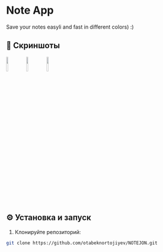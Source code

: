 # Note App

Save your notes easyli and fast in different colors) :)


## 📸 Скриншоты

<p float="left">
  <img src="https://drive.google.com/uc?export=view&id=1j7sIFUu8JJPwqVcKLJypJGKGTAe-TwGj" width="10%" />
  <img src="https://drive.google.com/uc?export=view&id=1MJYy8lHGCXwMSUzMhQsymyP4jqkfWDqj" width="10%" />
  <img src="https://drive.google.com/uc?export=view&id=1g7x08a0CsOK7ykfzboFQ-AjdBIBPVF6x" width="10%" />
</p>


## ⚙️ Установка и запуск

1. Клонируйте репозиторий:

```bash
git clone https://github.com/otabeknortojiyev/NOTEJON.git
